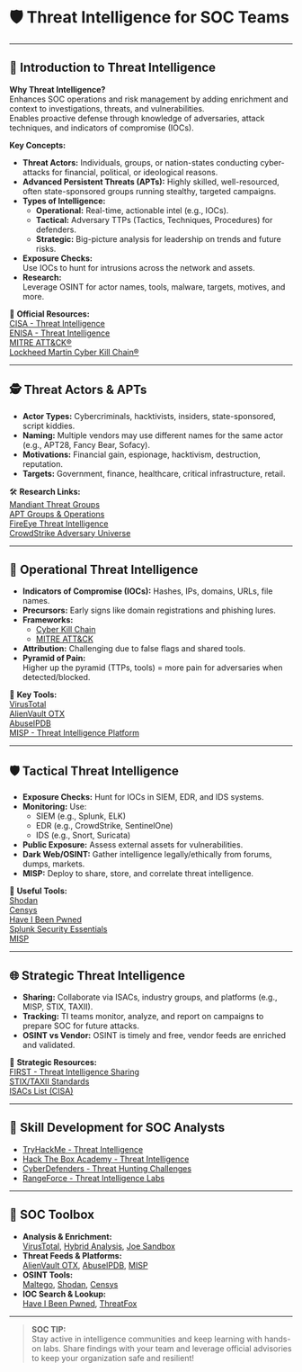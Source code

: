 # 🛡️ Threat Intelligence for SOC Teams

---

## 🚩 Introduction to Threat Intelligence

**Why Threat Intelligence?**  
Enhances SOC operations and risk management by adding enrichment and context to investigations, threats, and vulnerabilities.  
Enables proactive defense through knowledge of adversaries, attack techniques, and indicators of compromise (IOCs).

**Key Concepts:**  
- **Threat Actors:** Individuals, groups, or nation-states conducting cyber-attacks for financial, political, or ideological reasons.
- **Advanced Persistent Threats (APTs):** Highly skilled, well-resourced, often state-sponsored groups running stealthy, targeted campaigns.
- **Types of Intelligence:**
  - **Operational:** Real-time, actionable intel (e.g., IOCs).
  - **Tactical:** Adversary TTPs (Tactics, Techniques, Procedures) for defenders.
  - **Strategic:** Big-picture analysis for leadership on trends and future risks.
- **Exposure Checks:**  
  Use IOCs to hunt for intrusions across the network and assets.
- **Research:**  
  Leverage OSINT for actor names, tools, malware, targets, motives, and more.

🔗 **Official Resources:**  
[CISA - Threat Intelligence](https://www.cisa.gov/resources-tools/resources/threat-intelligence)  
[ENISA - Threat Intelligence](https://www.enisa.europa.eu/topics/threat-intelligence)  
[MITRE ATT&CK®](https://attack.mitre.org/)  
[Lockheed Martin Cyber Kill Chain®](https://www.lockheedmartin.com/en-us/capabilities/cyber/cyber-kill-chain.html)

---

## 🕵️ Threat Actors & APTs

- **Actor Types:** Cybercriminals, hacktivists, insiders, state-sponsored, script kiddies.
- **Naming:** Multiple vendors may use different names for the same actor (e.g., APT28, Fancy Bear, Sofacy).
- **Motivations:** Financial gain, espionage, hacktivism, destruction, reputation.
- **Targets:** Government, finance, healthcare, critical infrastructure, retail.

🛠️ **Research Links:**  
[Mandiant Threat Groups](https://www.mandiant.com/resources/apt-groups)  
[APT Groups & Operations](https://apt.thaicert.or.th/cgi-bin/listgroups.cgi)  
[FireEye Threat Intelligence](https://www.fireeye.com/current-threats/apt-groups.html)  
[CrowdStrike Adversary Universe](https://adversary.crowdstrike.com/en-US/)

---

## 📡 Operational Threat Intelligence

- **Indicators of Compromise (IOCs):** Hashes, IPs, domains, URLs, file names.
- **Precursors:** Early signs like domain registrations and phishing lures.
- **Frameworks:**  
  - [Cyber Kill Chain](https://www.lockheedmartin.com/en-us/capabilities/cyber/cyber-kill-chain.html)  
  - [MITRE ATT&CK](https://attack.mitre.org/)
- **Attribution:** Challenging due to false flags and shared tools.
- **Pyramid of Pain:**  
  Higher up the pyramid (TTPs, tools) = more pain for adversaries when detected/blocked.

🧰 **Key Tools:**  
[VirusTotal](https://www.virustotal.com/)  
[AlienVault OTX](https://otx.alienvault.com/)  
[AbuseIPDB](https://www.abuseipdb.com/)  
[MISP - Threat Intelligence Platform](https://www.misp-project.org/)

---

## 🛡️ Tactical Threat Intelligence

- **Exposure Checks:** Hunt for IOCs in SIEM, EDR, and IDS systems.
- **Monitoring:** Use:
  - SIEM (e.g., Splunk, ELK)
  - EDR (e.g., CrowdStrike, SentinelOne)
  - IDS (e.g., Snort, Suricata)
- **Public Exposure:** Assess external assets for vulnerabilities.
- **Dark Web/OSINT:** Gather intelligence legally/ethically from forums, dumps, markets.
- **MISP:** Deploy to share, store, and correlate threat intelligence.

🔎 **Useful Tools:**  
[Shodan](https://www.shodan.io/)  
[Censys](https://censys.io/)  
[Have I Been Pwned](https://haveibeenpwned.com/)  
[Splunk Security Essentials](https://splunkbase.splunk.com/app/3435/)  
[MISP](https://www.misp-project.org/)

---

## 🌐 Strategic Threat Intelligence

- **Sharing:** Collaborate via ISACs, industry groups, and platforms (e.g., MISP, STIX, TAXII).
- **Tracking:** TI teams monitor, analyze, and report on campaigns to prepare SOC for future attacks.
- **OSINT vs Vendor:** OSINT is timely and free, vendor feeds are enriched and validated.

🔗 **Strategic Resources:**  
[FIRST - Threat Intelligence Sharing](https://www.first.org/global/sigs/cti/)  
[STIX/TAXII Standards](https://oasis-open.github.io/cti-documentation/)  
[ISACs List (CISA)](https://www.cisa.gov/resources-tools/resources/information-sharing-and-analysis-organizations-isao)

---

## 🚀 Skill Development for SOC Analysts

- [TryHackMe - Threat Intelligence](https://tryhackme.com/module/threat-intelligence)
- [Hack The Box Academy - Threat Intelligence](https://academy.hackthebox.com/module/80)
- [CyberDefenders - Threat Hunting Challenges](https://cyberdefenders.org/blueteam-ctf-challenges/)
- [RangeForce - Threat Intelligence Labs](https://www.rangeforce.com/platform/cyber-skills-modules)

---

## 🧰 SOC Toolbox

- **Analysis & Enrichment:**  
  [VirusTotal](https://www.virustotal.com/), [Hybrid Analysis](https://www.hybrid-analysis.com/), [Joe Sandbox](https://www.joesandbox.com/)
- **Threat Feeds & Platforms:**  
  [AlienVault OTX](https://otx.alienvault.com/), [AbuseIPDB](https://www.abuseipdb.com/), [MISP](https://www.misp-project.org/)
- **OSINT Tools:**  
  [Maltego](https://www.maltego.com/), [Shodan](https://www.shodan.io/), [Censys](https://censys.io/)
- **IOC Search & Lookup:**  
  [Have I Been Pwned](https://haveibeenpwned.com/), [ThreatFox](https://threatfox.abuse.ch/)

---

> **SOC TIP:**  
> Stay active in intelligence communities and keep learning with hands-on labs. Share findings with your team and leverage official advisories to keep your organization safe and resilient!